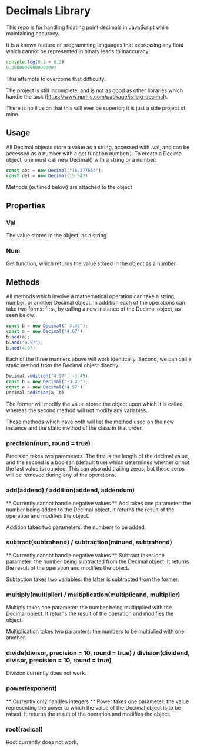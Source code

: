 # Decimals Library

This repo is for handling floating point decimals in JavaScript while maintaining accuracy.

It is a known feature of programming languages that expressing any float which cannot be represented in binary leads to inaccuracy:
```js
console.log(0.1 + 0.2)
0.30000000000000004
```
This attempts to overcome that difficulty.

The project is still incomplete, and is not as good as other libraries which handle the task (https://www.npmjs.com/package/js-big-decimal).

There is no illusion that this will ever be superior; it is just a side project of mine.

## Usage

All Decimal objects store a value as a string, accessed with .val, and can be accessed as a number with a get function number(). To create a Decimal object, one must call new Decimal() with a string or a number:
```js
const abc = new Decimal("16.377654");
const def = new Decimal(15.543)
```

Methods (outlined below) are attached to the object

## Properties

### Val

The value stored in the object, as a string

### Num

Get function, which returns the value stored in the object as a number

## Methods

All methods which involve a mathematical operation can take a string, number, or another Decimal object. In addition each of the operations can take two forms: first, by calling a new instance of the Decimal object, as seen below: 
```js
const b = new Decimal("-3.45");
const a = new Decimal("4.97");
b.add(a);
b.add("4.97");
b.add(4.97)
```
Each of the three manners above will work identically. Second, we can call a static method from the Decimal object directly:
```js
Decimal.addition("4.97", -3.45)
const b = new Decimal("-3.45");
const a = new Decimal("4.97");
Decimal.addition(a, b)
```
The former will modify the value stored the object upon which it is called, whereas the second method will not modify any variables.

Those methods which have both will list the method used on the new instance and the static method of the class in that order.

### precision(num, round = true)

Precision takes two parameters. The first is the length of the decimal value, and the second is a boolean (default true) which determines whether or not the last value is rounded. This can also add trailing zeros, but those zeros will be removed during any of the operations.

### add(addend) / addition(addend, addendum) 
** Currently cannot handle negative values **
Add takes one parameter: the number being added to the Decimal object. It returns the result of the operation and modifies the object.

Addition takes two parameters: the numbers to be added.

### subtract(subtrahend) / subtraction(minued, subtrahend)
** Currently cannot handle negative values **
Subtract takes one parameter: the number being subtracted from the Decimal object. It returns the result of the operation and modifies the object.

Subtaction takes two variables: the latter is subtracted from the former.

### multiply(multiplier) / multiplication(multiplicand, multiplier)
Multiply takes one parameter: the number being multipplied with the Decimal object. It returns the result of the operation and modifies the object.

Multiplication takes two paramters: the numbers to be multiplied with one another.

### divide(divisor, precision = 10, round = true) / division(dividend, divisor, precision = 10, round = true)
Division currently does not work.

### power(exponent)
** Currently only handles integers **
Power takes one parameter: the value representing the power to which the value of the Decimal object is to be raised. It returns the result of the operation and modifies the object.

### root(radical)
Root currently does not work.